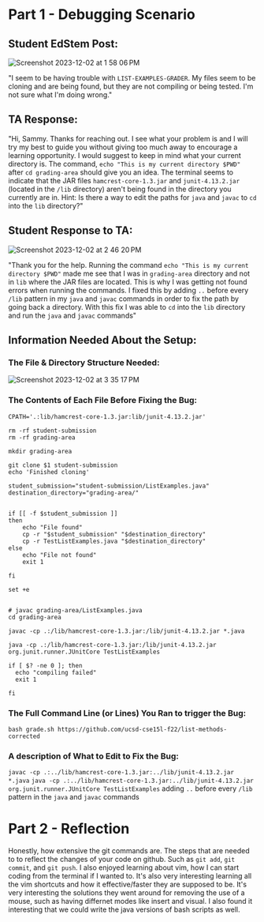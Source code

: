 # Part 1 - Debugging Scenario

## Student EdStem Post:

![Screenshot 2023-12-02 at 1 58 06 PM](https://github.com/SamH314/cse15l-lab-reports/assets/146782614/c3037d79-7642-42e6-b50a-4ee8477082bf)

"I seem to be having trouble with `LIST-EXAMPLES-GRADER`. My files seem to be cloning and are being found, but they are not compiling or being tested. I'm not sure what I'm doing wrong."

## TA Response:

"Hi, Sammy. Thanks for reaching out. I see what your problem is and I will try my best to guide you without giving too much away to encourage a learning opportunity. I would suggest to keep in mind what your current directory is. The command, `echo "This is my current directory $PWD"` after `cd grading-area` should give you an idea. The terminal seems to indicate that the JAR files `hamcrest-core-1.3.jar` and `junit-4.13.2.jar` (located in the `/lib` directory) aren't being found in the directory you currently are in. Hint: Is there a way to edit the paths for `java` and `javac` to `cd` into the `lib` directory?"

## Student Response to TA:
![Screenshot 2023-12-02 at 2 46 20 PM](https://github.com/SamH314/cse15l-lab-reports/assets/146782614/20f2f079-5df2-4c62-8733-3f020bfe8151)

"Thank you for the help. Running the command `echo "This is my current directory $PWD"` made me see that I was in `grading-area` directory and not in `lib` where the JAR files are located. This is why I was getting not found errors when running the commands. I fixed this by adding  `..` before every `/lib` pattern in my   `java` and `javac` commands in order to fix the path by going back a directory. With this fix I was able to `cd` into the `lib` directory and run the `java` and `javac` commands"

## Information Needed About the Setup:
### The File & Directory Structure Needed:

![Screenshot 2023-12-02 at 3 35 17 PM](https://github.com/SamH314/cse15l-lab-reports/assets/146782614/7ac80ee5-efdd-464c-85de-db47df7fcaab)

### The Contents of Each File Before Fixing the Bug:
```
CPATH='.:lib/hamcrest-core-1.3.jar:lib/junit-4.13.2.jar'

rm -rf student-submission
rm -rf grading-area

mkdir grading-area

git clone $1 student-submission
echo 'Finished cloning'

student_submission="student-submission/ListExamples.java"
destination_directory="grading-area/"


if [[ -f $student_submission ]]
then
    echo "File found"
    cp -r "$student_submission" "$destination_directory"
    cp -r TestListExamples.java "$destination_directory"
else 
    echo "File not found"
    exit 1

fi

set +e


# javac grading-area/ListExamples.java
cd grading-area

javac -cp .:/lib/hamcrest-core-1.3.jar:/lib/junit-4.13.2.jar *.java

java -cp .:/lib/hamcrest-core-1.3.jar:/lib/junit-4.13.2.jar org.junit.runner.JUnitCore TestListExamples

if [ $? -ne 0 ]; then
  echo "compiling failed"
  exit 1

fi
```
### The Full Command Line (or Lines) You Ran to trigger the Bug:
`bash grade.sh https://github.com/ucsd-cse15l-f22/list-methods-corrected`
### A description of What to Edit to Fix the Bug:
`javac -cp .:../lib/hamcrest-core-1.3.jar:../lib/junit-4.13.2.jar *.java`
`java -cp .:../lib/hamcrest-core-1.3.jar:../lib/junit-4.13.2.jar org.junit.runner.JUnitCore TestListExamples`
adding `..` before every `/lib` pattern in the `java` and `javac` commands

# Part 2 - Reflection

Honestly, how extensive the git commands are. The steps that are needed to to reflect the changes of your code on github. Such as `git add`, `git commit`, and `git push`. I also enjoyed learning about vim, how I can start coding from the terminal if I wanted to. It's also very interesting learning all the vim shortcuts and how it effective/faster they are supposed to be. It's very interesting the solutions they went around for removing the use of a mouse, such as having differnet modes like insert and visual. I also found it interesting that we could write the java versions of bash scripts as well.  
